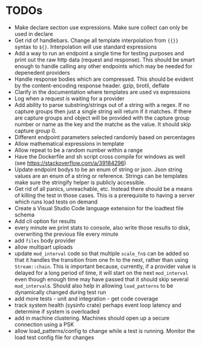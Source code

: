 # TODOs
- Make declare section use expressions. Make sure collect can only be used in declare
- Get rid of handlebars. Change all template interpolation from `{{}}` syntax to `${}`. Interpolation will use standard expressions
- Add a way to run an endpoint a single time for testing purposes and print out the raw http data (request and response). This should be smart enough to handle calling any other endpoints which may be needed for depenedent providers
- Handle response bodies which are compressed. This should be evident by the content-encoding response header. gzip, brotli, deflate
- Clarify in the documentation where templates are used vs expressions
- Log when a request is waiting for a provider
- Add ability to parse substring/strings out of a string with a regex. If no capture groups then just a single string will return if it matches. If there are capture groups and object will be provided with the capture group number or name as the key and the matche as the value. It should skip capture group 0.
- Different endpoint parameters selected randomly based on percentages
- Allow mathematical expressions in template
- Allow repeat to be a random number within a range
- Have the Dockerfile and sh script cross compile for windows as well (see https://stackoverflow.com/a/39184296)
- Update endpoint bodys to be an enum of string or json. Json string values are an enum of a string or reference. Strings can be templates make sure the stringify helper is publicly accessible.
- Get rid of all panics, unreachable, etc. Instead there should be a means of killing the test in those cases. This is a prerequisite to having a server which runs load tests on demand
- Create a Visual Studio Code language extension for the loadtest file schema
- Add cli option for results
- every minute we print stats to console, also write those results to disk, overwriting the previous file every minute
- add `files` body provider
- allow multipart uploads
- update `mod_interval` code so that multiple `scale_fn`s can be added so that it handles the transition from one fn to the next, rather than using `Stream::chain`. This is important because, currently, if a provider value is delayed for a long period of time, it will start on the next `mod_interval` even though enough time may have passed that it should skip several `mod_interval`s. Should also help in allowing `load_patterns` to be dynamically changed during test run
- add more tests - unit and integration - get code coverage
- track system health (sysinfo crate) perhaps event loop latency and determine if system is overloaded
- add in machine clustering. Machines should open up a secure connection using a PSK
- allow load_patterns/config to change while a test is running. Monitor the load test config file for changes